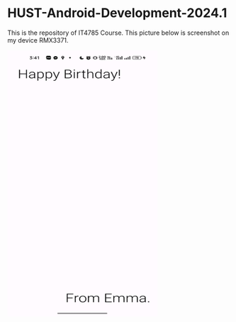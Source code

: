 # HUST-Android-Development-2024.1
This is the repository of IT4785 Course.
This picture below is screenshot on my device RMX3371.

<img src="Screenshot.jfif" alt="Mô tả hình ảnh" width="337.50" height="600">

